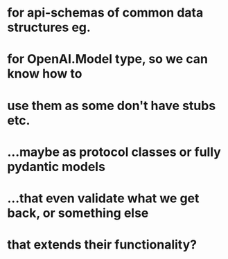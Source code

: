 # for api-schemas of common data structures eg.
# for OpenAI.Model type, so we can know how to
# use them as some don't have stubs etc.
# ...maybe as protocol classes or fully pydantic models
# ...that even validate what we get back, or something else
# that extends their functionality?